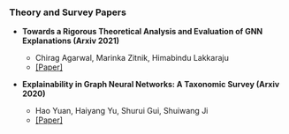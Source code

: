 ### Theory and Survey Papers

- **Towards a Rigorous Theoretical Analysis and Evaluation of GNN Explanations (Arxiv 2021)**
  - Chirag Agarwal, Marinka Zitnik, Himabindu Lakkaraju
  - [[Paper]](https://arxiv.org/abs/2106.09078)
  
- **Explainability in Graph Neural Networks: A Taxonomic Survey (Arxiv 2020)**
  - Hao Yuan, Haiyang Yu, Shurui Gui, Shuiwang Ji
  - [[Paper]](https://arxiv.org/abs/2012.15445)
